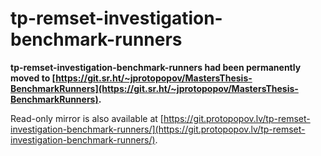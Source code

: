 # tp-remset-investigation-benchmark-runners

**tp-remset-investigation-benchmark-runners had been permanently moved to [https://git.sr.ht/~jprotopopov/MastersThesis-BenchmarkRunners](https://git.sr.ht/~jprotopopov/MastersThesis-BenchmarkRunners).**

Read-only mirror is also available at [https://git.protopopov.lv/tp-remset-investigation-benchmark-runners/](https://git.protopopov.lv/tp-remset-investigation-benchmark-runners/).
